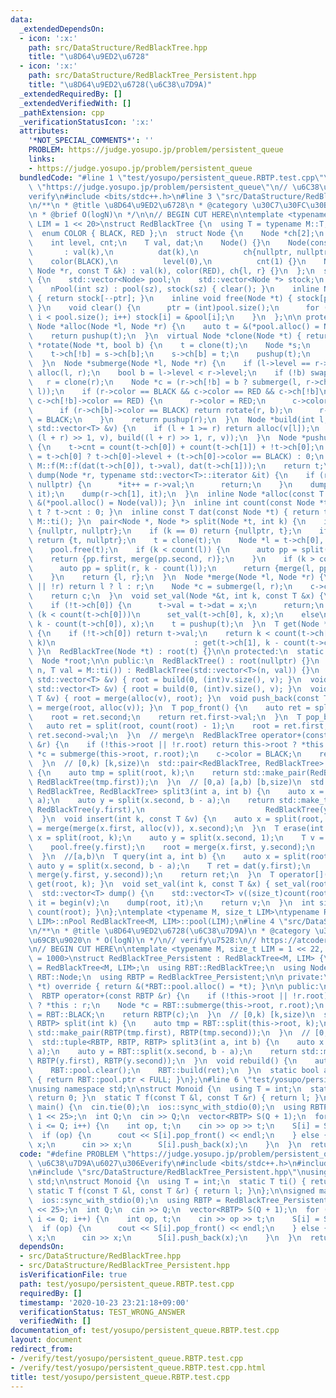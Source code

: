 ```yaml
---
data:
  _extendedDependsOn:
  - icon: ':x:'
    path: src/DataStructure/RedBlackTree.hpp
    title: "\u8D64\u9ED2\u6728"
  - icon: ':x:'
    path: src/DataStructure/RedBlackTree_Persistent.hpp
    title: "\u8D64\u9ED2\u6728(\u6C38\u7D9A)"
  _extendedRequiredBy: []
  _extendedVerifiedWith: []
  _pathExtension: cpp
  _verificationStatusIcon: ':x:'
  attributes:
    '*NOT_SPECIAL_COMMENTS*': ''
    PROBLEM: https://judge.yosupo.jp/problem/persistent_queue
    links:
    - https://judge.yosupo.jp/problem/persistent_queue
  bundledCode: "#line 1 \"test/yosupo/persistent_queue.RBTP.test.cpp\"\n#define PROBLEM\
    \ \"https://judge.yosupo.jp/problem/persistent_queue\"\n// \u6C38\u7D9A\u6027\u306E\
    verify\n#include <bits/stdc++.h>\n#line 3 \"src/DataStructure/RedBlackTree.hpp\"\
    \n/**\n * @title \u8D64\u9ED2\u6728\n * @category \u30C7\u30FC\u30BF\u69CB\u9020\
    \n * @brief O(logN)\n */\n\n// BEGIN CUT HERE\n\ntemplate <typename M, size_t\
    \ LIM = 1 << 20>\nstruct RedBlackTree {\n  using T = typename M::T;\n\n public:\n\
    \  enum COLOR { BLACK, RED };\n  struct Node {\n    Node *ch[2];\n    COLOR color;\n\
    \    int level, cnt;\n    T val, dat;\n    Node() {}\n    Node(const T &k)\n \
    \       : val(k),\n          dat(k),\n          ch{nullptr, nullptr},\n      \
    \    color(BLACK),\n          level(0),\n          cnt(1) {}\n    Node(Node *l,\
    \ Node *r, const T &k) : val(k), color(RED), ch{l, r} {}\n  };\n  struct nPool\
    \ {\n    std::vector<Node> pool;\n    std::vector<Node *> stock;\n    int ptr;\n\
    \    nPool(int sz) : pool(sz), stock(sz) { clear(); }\n    inline Node *alloc()\
    \ { return stock[--ptr]; }\n    inline void free(Node *t) { stock[ptr++] = t;\
    \ }\n    void clear() {\n      ptr = (int)pool.size();\n      for (int i = 0;\
    \ i < pool.size(); i++) stock[i] = &pool[i];\n    }\n  };\n\n protected:\n  inline\
    \ Node *alloc(Node *l, Node *r) {\n    auto t = &(*pool.alloc() = Node(l, r, M::ti()));\n\
    \    return pushup(t);\n  }\n  virtual Node *clone(Node *t) { return t; }\n  Node\
    \ *rotate(Node *t, bool b) {\n    t = clone(t);\n    Node *s;\n    s = clone(t->ch[!b]);\n\
    \    t->ch[!b] = s->ch[b];\n    s->ch[b] = t;\n    pushup(t);\n    return pushup(s);\n\
    \  }\n  Node *submerge(Node *l, Node *r) {\n    if (l->level == r->level) return\
    \ alloc(l, r);\n    bool b = l->level < r->level;\n    if (!b) swap(l, r);\n \
    \   r = clone(r);\n    Node *c = (r->ch[!b] = b ? submerge(l, r->ch[0]) : submerge(r->ch[1],\
    \ l));\n    if (r->color == BLACK && c->color == RED && c->ch[!b]\n        &&\
    \ c->ch[!b]->color == RED) {\n      r->color = RED;\n      c->color = BLACK;\n\
    \      if (r->ch[b]->color == BLACK) return rotate(r, b);\n      r->ch[b]->color\
    \ = BLACK;\n    }\n    return pushup(r);\n  }\n  Node *build(int l, int r, const\
    \ std::vector<T> &v) {\n    if (l + 1 >= r) return alloc(v[l]);\n    return merge(build(l,\
    \ (l + r) >> 1, v), build((l + r) >> 1, r, v));\n  }\n  Node *pushup(Node *t)\
    \ {\n    t->cnt = count(t->ch[0]) + count(t->ch[1]) + !t->ch[0];\n    t->level\
    \ = t->ch[0] ? t->ch[0]->level + (t->ch[0]->color == BLACK) : 0;\n    t->dat =\
    \ M::f(M::f(dat(t->ch[0]), t->val), dat(t->ch[1]));\n    return t;\n  }\n  void\
    \ dump(Node *r, typename std::vector<T>::iterator &it) {\n    if (r->ch[0] ==\
    \ nullptr) {\n      *it++ = r->val;\n      return;\n    }\n    dump(r->ch[0],\
    \ it);\n    dump(r->ch[1], it);\n  }\n  inline Node *alloc(const T &val) { return\
    \ &(*pool.alloc() = Node(val)); }\n  inline int count(const Node *t) { return\
    \ t ? t->cnt : 0; }\n  inline const T dat(const Node *t) { return t ? t->dat :\
    \ M::ti(); }\n  pair<Node *, Node *> split(Node *t, int k) {\n    if (!t) return\
    \ {nullptr, nullptr};\n    if (k == 0) return {nullptr, t};\n    if (k >= count(t))\
    \ return {t, nullptr};\n    t = clone(t);\n    Node *l = t->ch[0], *r = t->ch[1];\n\
    \    pool.free(t);\n    if (k < count(l)) {\n      auto pp = split(l, k);\n  \
    \    return {pp.first, merge(pp.second, r)};\n    }\n    if (k > count(l)) {\n\
    \      auto pp = split(r, k - count(l));\n      return {merge(l, pp.first), pp.second};\n\
    \    }\n    return {l, r};\n  }\n  Node *merge(Node *l, Node *r) {\n    if (!l\
    \ || !r) return l ? l : r;\n    Node *c = submerge(l, r);\n    c->color = BLACK;\n\
    \    return c;\n  }\n  void set_val(Node *&t, int k, const T &x) {\n    t = clone(t);\n\
    \    if (!t->ch[0]) {\n      t->val = t->dat = x;\n      return;\n    }\n    if\
    \ (k < count(t->ch[0]))\n      set_val(t->ch[0], k, x);\n    else\n      set_val(t->ch[1],\
    \ k - count(t->ch[0]), x);\n    t = pushup(t);\n  }\n  T get(Node *&t, int k)\
    \ {\n    if (!t->ch[0]) return t->val;\n    return k < count(t->ch[0]) ? get(t->ch[0],\
    \ k)\n                               : get(t->ch[1], k - count(t->ch[0]));\n \
    \ }\n  RedBlackTree(Node *t) : root(t) {}\n\n protected:\n  static nPool pool;\n\
    \  Node *root;\n\n public:\n  RedBlackTree() : root(nullptr) {}\n  RedBlackTree(int\
    \ n, T val = M::ti()) : RedBlackTree(std::vector<T>(n, val)) {}\n  RedBlackTree(const\
    \ std::vector<T> &v) { root = build(0, (int)v.size(), v); }\n  void build(const\
    \ std::vector<T> &v) { root = build(0, (int)v.size(), v); }\n  void push_front(const\
    \ T &v) { root = merge(alloc(v), root); }\n  void push_back(const T &v) { root\
    \ = merge(root, alloc(v)); }\n  T pop_front() {\n    auto ret = split(root, 1);\n\
    \    root = ret.second;\n    return ret.first->val;\n  }\n  T pop_back() {\n \
    \   auto ret = split(root, count(root) - 1);\n    root = ret.first;\n    return\
    \ ret.second->val;\n  }\n  // merge\n  RedBlackTree operator+(const RedBlackTree\
    \ &r) {\n    if (!this->root || !r.root) return this->root ? *this : r;\n    Node\
    \ *c = submerge(this->root, r.root);\n    c->color = BLACK;\n    return RedBlackTree(c);\n\
    \  }\n  // [0,k) [k,size)\n  std::pair<RedBlackTree, RedBlackTree> split(int k)\
    \ {\n    auto tmp = split(root, k);\n    return std::make_pair(RedBlackTree(tmp.first),\
    \ RedBlackTree(tmp.first));\n  }\n  // [0,a) [a,b) [b,size)\n  std::tuple<RedBlackTree,\
    \ RedBlackTree, RedBlackTree> split3(int a, int b) {\n    auto x = split(root,\
    \ a);\n    auto y = split(x.second, b - a);\n    return std::make_tuple(RedBlackTree(x.first),\
    \ RedBlackTree(y.first),\n                           RedBlackTree(y.second));\n\
    \  }\n  void insert(int k, const T &v) {\n    auto x = split(root, k);\n    root\
    \ = merge(merge(x.first, alloc(v)), x.second);\n  }\n  T erase(int k) {\n    auto\
    \ x = split(root, k);\n    auto y = split(x.second, 1);\n    T v = y.first->val;\n\
    \    pool.free(y.first);\n    root = merge(x.first, y.second);\n    return v;\n\
    \  }\n  //[a,b)\n  T query(int a, int b) {\n    auto x = split(root, a);\n   \
    \ auto y = split(x.second, b - a);\n    T ret = dat(y.first);\n    root = merge(x.first,\
    \ merge(y.first, y.second));\n    return ret;\n  }\n  T operator[](int k) { return\
    \ get(root, k); }\n  void set_val(int k, const T &x) { set_val(root, k, x); }\n\
    \  std::vector<T> dump() {\n    std::vector<T> v((size_t)count(root));\n    auto\
    \ it = begin(v);\n    dump(root, it);\n    return v;\n  }\n  int size() { return\
    \ count(root); }\n};\ntemplate <typename M, size_t LIM>\ntypename RedBlackTree<M,\
    \ LIM>::nPool RedBlackTree<M, LIM>::pool(LIM);\n#line 4 \"src/DataStructure/RedBlackTree_Persistent.hpp\"\
    \n/**\n * @title \u8D64\u9ED2\u6728(\u6C38\u7D9A)\n * @category \u30C7\u30FC\u30BF\
    \u69CB\u9020\n * O(logN)\n */\n// verify\u7528:\n// https://atcoder.jp/contests/joisc2012/tasks/joisc2012_copypaste\n\
    \n// BEGIN CUT HERE\n\ntemplate <typename M, size_t LIM = 1 << 22, size_t FULL\
    \ = 1000>\nstruct RedBlackTree_Persistent : RedBlackTree<M, LIM> {\n  using RBT\
    \ = RedBlackTree<M, LIM>;\n  using RBT::RedBlackTree;\n  using Node = typename\
    \ RBT::Node;\n  using RBTP = RedBlackTree_Persistent;\n\n private:\n  Node *clone(Node\
    \ *t) override { return &(*RBT::pool.alloc() = *t); }\n\n public:\n  // merge\n\
    \  RBTP operator+(const RBTP &r) {\n    if (!this->root || !r.root) return this->root\
    \ ? *this : r;\n    Node *c = RBT::submerge(this->root, r.root);\n    c->color\
    \ = RBT::BLACK;\n    return RBTP(c);\n  }\n  // [0,k) [k,size)\n  std::pair<RBTP,\
    \ RBTP> split(int k) {\n    auto tmp = RBT::split(this->root, k);\n    return\
    \ std::make_pair(RBTP(tmp.first), RBTP(tmp.second));\n  }\n  // [0,a) [a,b) [b,size)\n\
    \  std::tuple<RBTP, RBTP, RBTP> split3(int a, int b) {\n    auto x = RBT::split(this->root,\
    \ a);\n    auto y = RBT::split(x.second, b - a);\n    return std::make_tuple(RBTP(x.first),\
    \ RBTP(y.first), RBTP(y.second));\n  }\n  void rebuild() {\n    auto ret = RBT::dump();\n\
    \    RBT::pool.clear();\n    RBT::build(ret);\n  }\n  static bool almost_full()\
    \ { return RBT::pool.ptr < FULL; }\n};\n#line 6 \"test/yosupo/persistent_queue.RBTP.test.cpp\"\
    \nusing namespace std;\n\nstruct Monoid {\n  using T = int;\n  static T ti() {\
    \ return 0; }\n  static T f(const T &l, const T &r) { return l; }\n};\n\nsigned\
    \ main() {\n  cin.tie(0);\n  ios::sync_with_stdio(0);\n  using RBTP = RedBlackTree_Persistent<Monoid,\
    \ 1 << 25>;\n  int Q;\n  cin >> Q;\n  vector<RBTP> S(Q + 1);\n  for (int i = 1;\
    \ i <= Q; i++) {\n    int op, t;\n    cin >> op >> t;\n    S[i] = S[++t];\n  \
    \  if (op) {\n      cout << S[i].pop_front() << endl;\n    } else {\n      int\
    \ x;\n      cin >> x;\n      S[i].push_back(x);\n    }\n  }\n  return 0;\n}\n"
  code: "#define PROBLEM \"https://judge.yosupo.jp/problem/persistent_queue\"\n//\
    \ \u6C38\u7D9A\u6027\u306Everify\n#include <bits/stdc++.h>\n#include \"src/DataStructure/RedBlackTree.hpp\"\
    \n#include \"src/DataStructure/RedBlackTree_Persistent.hpp\"\nusing namespace\
    \ std;\n\nstruct Monoid {\n  using T = int;\n  static T ti() { return 0; }\n \
    \ static T f(const T &l, const T &r) { return l; }\n};\n\nsigned main() {\n  cin.tie(0);\n\
    \  ios::sync_with_stdio(0);\n  using RBTP = RedBlackTree_Persistent<Monoid, 1\
    \ << 25>;\n  int Q;\n  cin >> Q;\n  vector<RBTP> S(Q + 1);\n  for (int i = 1;\
    \ i <= Q; i++) {\n    int op, t;\n    cin >> op >> t;\n    S[i] = S[++t];\n  \
    \  if (op) {\n      cout << S[i].pop_front() << endl;\n    } else {\n      int\
    \ x;\n      cin >> x;\n      S[i].push_back(x);\n    }\n  }\n  return 0;\n}"
  dependsOn:
  - src/DataStructure/RedBlackTree.hpp
  - src/DataStructure/RedBlackTree_Persistent.hpp
  isVerificationFile: true
  path: test/yosupo/persistent_queue.RBTP.test.cpp
  requiredBy: []
  timestamp: '2020-10-23 23:21:18+09:00'
  verificationStatus: TEST_WRONG_ANSWER
  verifiedWith: []
documentation_of: test/yosupo/persistent_queue.RBTP.test.cpp
layout: document
redirect_from:
- /verify/test/yosupo/persistent_queue.RBTP.test.cpp
- /verify/test/yosupo/persistent_queue.RBTP.test.cpp.html
title: test/yosupo/persistent_queue.RBTP.test.cpp
---
```

